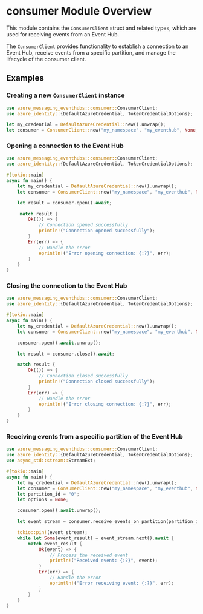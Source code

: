 <!-- cspell: words -->

# consumer Module Overview

This module contains the `ConsumerClient` struct and related types, which are used for receiving events from an Event Hub.

The `ConsumerClient` provides functionality to establish a connection to an Event Hub, receive events from a specific partition,
and manage the lifecycle of the consumer client.

## Examples

### Creating a new `ConsumerClient` instance

```rust no_run
use azure_messaging_eventhubs::consumer::ConsumerClient;
use azure_identity::{DefaultAzureCredential, TokenCredentialOptions};

let my_credential = DefaultAzureCredential::new().unwrap();
let consumer = ConsumerClient::new("my_namespace", "my_eventhub", None, my_credential, None);
```

### Opening a connection to the Event Hub

```rust no_run
use azure_messaging_eventhubs::consumer::ConsumerClient;
use azure_identity::{DefaultAzureCredential, TokenCredentialOptions};

#[tokio::main]
async fn main() {
    let my_credential = DefaultAzureCredential::new().unwrap();
    let consumer = ConsumerClient::new("my_namespace", "my_eventhub", None, my_credential, None);

    let result = consumer.open().await;

     match result {
        Ok(()) => {
            // Connection opened successfully
            println!("Connection opened successfully");
        }
        Err(err) => {
            // Handle the error
            eprintln!("Error opening connection: {:?}", err);
        }
    }
}
```

### Closing the connection to the Event Hub

```rust no_run
use azure_messaging_eventhubs::consumer::ConsumerClient;
use azure_identity::{DefaultAzureCredential, TokenCredentialOptions};

#[tokio::main]
async fn main() {
    let my_credential = DefaultAzureCredential::new().unwrap();
    let consumer = ConsumerClient::new("my_namespace", "my_eventhub", None, my_credential, None);

    consumer.open().await.unwrap();

    let result = consumer.close().await;

    match result {
        Ok(()) => {
            // Connection closed successfully
            println!("Connection closed successfully");
        }
        Err(err) => {
            // Handle the error
            eprintln!("Error closing connection: {:?}", err);
        }
    }
}
```

### Receiving events from a specific partition of the Event Hub

```rust no_run
use azure_messaging_eventhubs::consumer::ConsumerClient;
use azure_identity::{DefaultAzureCredential, TokenCredentialOptions};
use async_std::stream::StreamExt;

#[tokio::main]
async fn main() {
    let my_credential = DefaultAzureCredential::new().unwrap();
    let consumer = ConsumerClient::new("my_namespace", "my_eventhub", None, my_credential, None);
    let partition_id = "0";
    let options = None;

    consumer.open().await.unwrap();

    let event_stream = consumer.receive_events_on_partition(partition_id, options).await;

    tokio::pin!(event_stream);
    while let Some(event_result) = event_stream.next().await {
        match event_result {
            Ok(event) => {
                // Process the received event
                println!("Received event: {:?}", event);
            }
            Err(err) => {
                // Handle the error
                eprintln!("Error receiving event: {:?}", err);
            }
        }
    }
}
```
